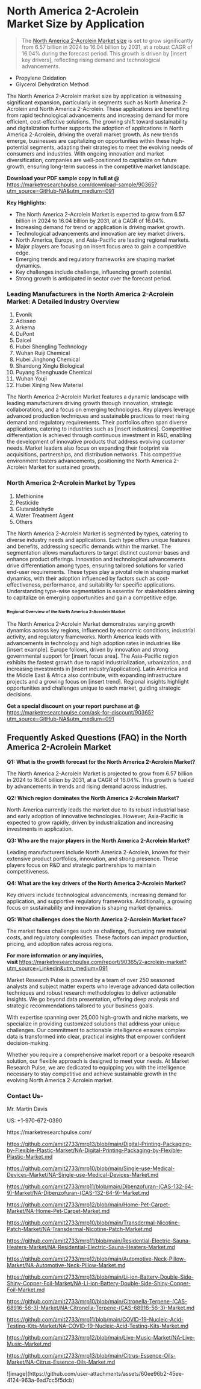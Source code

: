<h1>North America 2-Acrolein Market&nbsp;Size by Application</h1><blockquote><p>The <a href="https://marketresearchpulse.com/download-sample/90365?utm_source=GitHub-NA&amp;utm_medium=091">North America 2-Acrolein Market size</a> is set to grow significantly from 6.57 billion in 2024 to 16.04 billion by 2031, at a robust CAGR of 16.04% during the forecast period. This growth is driven by [insert key drivers], reflecting rising demand and technological advancements.</p></blockquote><ul><li>Propylene Oxidation<li> Glycerol Dehydration Method</li></ul><p>The North America 2-Acrolein market size by application is witnessing significant expansion, particularly in segments such as North America 2-Acrolein and North America 2-Acrolein. These applications are benefiting from rapid technological advancements and increasing demand for more efficient, cost-effective solutions. The growing shift toward sustainability and digitalization further supports the adoption of applications in North America 2-Acrolein, driving the overall market growth. As new trends emerge, businesses are capitalizing on opportunities within these high-potential segments, adapting their strategies to meet the evolving needs of consumers and industries. With ongoing innovation and market diversification, companies are well-positioned to capitalize on future growth, ensuring long-term success in the competitive market landscape.</p><p><strong>Download your PDF sample copy in full at @ </strong><a href="https://marketresearchpulse.com/download-sample/90365?utm_source=GitHub-NA&amp;utm_medium=091">https://marketresearchpulse.com/download-sample/90365?utm_source=GitHub-NA&amp;utm_medium=091</a></p><p><strong>Key Highlights: </strong></p><ul><li>The North America 2-Acrolein Market is expected to grow from 6.57 billion in 2024 to 16.04 billion by 2031, at a CAGR of 16.04%.</li><li>Increasing demand for trend or application is driving market growth.</li><li>Technological advancements and innovation are key market drivers.</li><li>North America, Europe, and Asia-Pacific are leading regional markets.</li><li>Major players are focusing on insert focus area to gain a competitive edge.</li><li>Emerging trends and regulatory frameworks are shaping market dynamics.</li><li>Key challenges include challenge, influencing growth potential.</li><li>Strong growth is anticipated in sector over the forecast period.</li></ul><h3>Leading Manufacturers in the North America 2-Acrolein Market: A Detailed Industry Overview</h3><ol><li>Evonik</li><li>Adisseo</li><li>Arkema</li><li>DuPont</li><li>Daicel</li><li>Hubei Shengling Technology</li><li>Wuhan Ruiji Chemical</li><li>Hubei Jinghong Chemical</li><li>Shandong Xinglu Biological</li><li>Puyang Shenghuade Chemical</li><li>Wuhan Youji</li><li>Hubei Xinjing New Material</li></ol><div class="flex max-w-full flex-col flex-grow"><div class="min-h-8 text-message flex w-full flex-col items-end gap-2 whitespace-normal break-words [.text-message+&amp;]:mt-5" dir="auto" data-message-author-role="assistant" data-message-id="fd8432e4-4910-450d-b182-61b7bfb0a01f" data-message-model-slug="gpt-4o"><div class="flex w-full flex-col gap-1 empty:hidden first:pt-[3px]"><div class="markdown prose w-full break-words dark:prose-invert light"><p>The North America 2-Acrolein Market features a dynamic landscape with leading manufacturers driving growth through innovation, strategic collaborations, and a focus on emerging technologies. Key players leverage advanced production techniques and sustainable practices to meet rising demand and regulatory requirements. Their portfolios often span diverse applications, catering to industries such as [insert industries]. Competitive differentiation is achieved through continuous investment in R&amp;D, enabling the development of innovative products that address evolving customer needs. Market leaders also focus on expanding their footprint via acquisitions, partnerships, and distribution networks. This competitive environment fosters advancements, positioning the North America 2-Acrolein Market for sustained growth.</p></div></div></div></div><h3>North America 2-Acrolein Market by Types</h3><ol><li>Methionine<li> Pesticide<li> Glutaraldehyde<li> Water Treatment Agent<li> Others</li></ol><div class="flex max-w-full flex-col flex-grow"><div class="min-h-8 text-message flex w-full flex-col items-end gap-2 whitespace-normal break-words [.text-message+&amp;]:mt-5" dir="auto" data-message-author-role="assistant" data-message-id="084470be-0bb7-4664-bddf-5156b4f41249" data-message-model-slug="gpt-4o-mini"><div class="flex w-full flex-col gap-1 empty:hidden first:pt-[3px]"><div class="markdown prose w-full break-words dark:prose-invert light"><p>The North America 2-Acrolein Market is segmented by types, catering to diverse industry needs and applications. Each type offers unique features and benefits, addressing specific demands within the market. The segmentation allows manufacturers to target distinct customer bases and enhance product offerings. Innovation and technological advancements drive differentiation among types, ensuring tailored solutions for varied end-user requirements. These types play a pivotal role in shaping market dynamics, with their adoption influenced by factors such as cost-effectiveness, performance, and suitability for specific applications. Understanding type-wise segmentation is essential for stakeholders aiming to capitalize on emerging opportunities and gain a competitive edge.</p></div></div></div></div><h3><span style="font-size: 11px;">Regional Overview of the North America 2-Acrolein Market</span></h3><div class="flex max-w-full flex-col flex-grow"><div class="min-h-8 text-message flex w-full flex-col items-end gap-2 whitespace-normal break-words [.text-message+&amp;]:mt-5" dir="auto" data-message-author-role="assistant" data-message-id="e9038762-ce64-4e30-91c9-9bd413514231" data-message-model-slug="gpt-4o-mini"><div class="flex w-full flex-col gap-1 empty:hidden first:pt-[3px]"><div class="markdown prose w-full break-words dark:prose-invert light"><p>The North America 2-Acrolein Market demonstrates varying growth dynamics across key regions, influenced by economic conditions, industrial activity, and regulatory frameworks. North America leads with advancements in technology and high adoption rates in industries like [insert example]. Europe follows, driven by innovation and strong governmental support for [insert focus area]. The Asia-Pacific region exhibits the fastest growth due to rapid industrialization, urbanization, and increasing investments in [insert industry/application]. Latin America and the Middle East &amp; Africa also contribute, with expanding infrastructure projects and a growing focus on [insert trend]. Regional insights highlight opportunities and challenges unique to each market, guiding strategic decisions.</p></div></div></div></div><p><strong>Get a special discount on your report purchase at @ </strong><a href="https://marketresearchpulse.com/ask-for-discount/90365?utm_source=GitHub-NA&amp;utm_medium=091">https://marketresearchpulse.com/ask-for-discount/90365?utm_source=GitHub-NA&amp;utm_medium=091</a></p><h2>Frequently Asked Questions (FAQ) in the North America 2-Acrolein Market</h2><p><strong>Q1: What is the growth forecast for the North America 2-Acrolein Market?</strong></p><p>The North America 2-Acrolein Market is projected to grow from 6.57 billion in 2024 to 16.04 billion by 2031, at a CAGR of 16.04%. This growth is fueled by advancements in trends and rising demand across industries.</p><p><strong>Q2: Which region dominates the North America 2-Acrolein Market?</strong></p><p>North America currently leads the market due to its robust industrial base and early adoption of innovative technologies. However, Asia-Pacific is expected to grow rapidly, driven by industrialization and increasing investments in application.</p><p><strong>Q3: Who are the major players in the North America 2-Acrolein Market?</strong></p><p>Leading manufacturers include North America 2-Acrolein, known for their extensive product portfolios, innovation, and strong presence. These players focus on R&amp;D and strategic partnerships to maintain competitiveness.</p><p><strong>Q4: What are the key drivers of the North America 2-Acrolein Market?</strong></p><p>Key drivers include technological advancements, increasing demand for application, and supportive regulatory frameworks. Additionally, a growing focus on sustainability and innovation is shaping market dynamics.</p><p><strong>Q5: What challenges does the North America 2-Acrolein Market face?</strong></p><p>The market faces challenges such as challenge, fluctuating raw material costs, and regulatory complexities. These factors can impact production, pricing, and adoption rates across regions.</p><p><strong>For more information or any inquiries, visit&nbsp;</strong><a href="https://marketresearchpulse.com/report/90365/2-acrolein-market?utm_source=Linkedin&utm_medium=091">https://marketresearchpulse.com/report/90365/2-acrolein-market?utm_source=Linkedin&utm_medium=091</a></p><p>Market Research Pulse is powered by a team of over 250 seasoned analysts and subject matter experts who leverage advanced data collection techniques and robust research methodologies to deliver actionable insights. We go beyond data presentation, offering deep analysis and strategic recommendations tailored to your business goals.</p><p>With expertise spanning over 25,000 high-growth and niche markets, we specialize in providing customized solutions that address your unique challenges. Our commitment to actionable intelligence ensures complex data is transformed into clear, practical insights that empower confident decision-making.</p><p>Whether you require a comprehensive market report or a bespoke research solution, our flexible approach is designed to meet your needs. At Market Research Pulse, we are dedicated to equipping you with the intelligence necessary to stay competitive and achieve sustainable growth in the evolving North America 2-Acrolein market.</p><h3><strong>Contact Us-</strong></h3><p>Mr. Martin Davis</p><p>US: +1-970-672-0390</p><p>https://marketresearchpulse.com/</p><p><a href="https://github.com/amit2733/mrp13/blob/main/Digital-Printing-Packaging-by-Flexible-Plastic-Market/NA-Digital-Printing-Packaging-by-Flexible-Plastic-Market.md">https://github.com/amit2733/mrp13/blob/main/Digital-Printing-Packaging-by-Flexible-Plastic-Market/NA-Digital-Printing-Packaging-by-Flexible-Plastic-Market.md</a></p><p><a href="https://github.com/amit2733/mrp10/blob/main/Single-use-Medical-Devices-Market/NA-Single-use-Medical-Devices-Market.md">https://github.com/amit2733/mrp10/blob/main/Single-use-Medical-Devices-Market/NA-Single-use-Medical-Devices-Market.md</a></p><p><a href="https://github.com/amit2733/mrp11/blob/main/Dibenzofuran-(CAS-132-64-9)-Market/NA-Dibenzofuran-(CAS-132-64-9)-Market.md">https://github.com/amit2733/mrp11/blob/main/Dibenzofuran-(CAS-132-64-9)-Market/NA-Dibenzofuran-(CAS-132-64-9)-Market.md</a></p><p><a href="https://github.com/amit2733/mrp12/blob/main/Home-Pet-Carpet-Market/NA-Home-Pet-Carpet-Market.md">https://github.com/amit2733/mrp12/blob/main/Home-Pet-Carpet-Market/NA-Home-Pet-Carpet-Market.md</a></p><p><a href="https://github.com/amit2733/mrp10/blob/main/Transdermal-Nicotine-Patch-Market/NA-Transdermal-Nicotine-Patch-Market.md">https://github.com/amit2733/mrp10/blob/main/Transdermal-Nicotine-Patch-Market/NA-Transdermal-Nicotine-Patch-Market.md</a></p><p><a href="https://github.com/amit2733/mrp11/blob/main/Residential-Electric-Sauna-Heaters-Market/NA-Residential-Electric-Sauna-Heaters-Market.md">https://github.com/amit2733/mrp11/blob/main/Residential-Electric-Sauna-Heaters-Market/NA-Residential-Electric-Sauna-Heaters-Market.md</a></p><p><a href="https://github.com/amit2733/mrp12/blob/main/Automotive-Neck-Pillow-Market/NA-Automotive-Neck-Pillow-Market.md">https://github.com/amit2733/mrp12/blob/main/Automotive-Neck-Pillow-Market/NA-Automotive-Neck-Pillow-Market.md</a></p><p><a href="https://github.com/amit2733/mrp13/blob/main/Li-ion-Battery-Double-Side-Shiny-Copper-Foil-Market/NA-Li-ion-Battery-Double-Side-Shiny-Copper-Foil-Market.md">https://github.com/amit2733/mrp13/blob/main/Li-ion-Battery-Double-Side-Shiny-Copper-Foil-Market/NA-Li-ion-Battery-Double-Side-Shiny-Copper-Foil-Market.md</a></p><p><a href="https://github.com/amit2733/mrp10/blob/main/Citronella-Terpene-(CAS-68916-56-3)-Market/NA-Citronella-Terpene-(CAS-68916-56-3)-Market.md">https://github.com/amit2733/mrp10/blob/main/Citronella-Terpene-(CAS-68916-56-3)-Market/NA-Citronella-Terpene-(CAS-68916-56-3)-Market.md</a></p><p><a href="https://github.com/amit2733/mrp11/blob/main/COVID-19-Nucleic-Acid-Testing-Kits-Market/NA-COVID-19-Nucleic-Acid-Testing-Kits-Market.md">https://github.com/amit2733/mrp11/blob/main/COVID-19-Nucleic-Acid-Testing-Kits-Market/NA-COVID-19-Nucleic-Acid-Testing-Kits-Market.md</a></p><p><a href="https://github.com/amit2733/mrp12/blob/main/Live-Music-Market/NA-Live-Music-Market.md">https://github.com/amit2733/mrp12/blob/main/Live-Music-Market/NA-Live-Music-Market.md</a></p><p><a href="https://github.com/amit2733/mrp13/blob/main/Citrus-Essence-Oils-Market/NA-Citrus-Essence-Oils-Market.md">https://github.com/amit2733/mrp13/blob/main/Citrus-Essence-Oils-Market/NA-Citrus-Essence-Oils-Market.md</a></p>
![image](https://github.com/user-attachments/assets/60ee96b2-45ee-4124-963a-6ad7cc5f5dcb)
